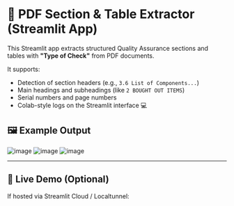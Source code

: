 # 📄 PDF Section & Table Extractor (Streamlit App)

This Streamlit app extracts structured Quality Assurance sections and tables with **"Type of Check"** from PDF documents.

It supports:
- Detection of section headers (e.g., `3.6 List of Components...`)
- Main headings and subheadings (like `2 BOUGHT OUT ITEMS`)
- Serial numbers and page numbers
- Colab-style logs on the Streamlit interface 💻

## 🖼 Example Output

![image](https://github.com/user-attachments/assets/948a2e09-b995-4f86-bced-f4ee97d87072)
![image](https://github.com/user-attachments/assets/2ecd09c0-3650-4412-a094-96572dc40353)
![image](https://github.com/user-attachments/assets/315e6c97-c59c-4338-9eed-a2f26c94d595)

---

## 🚀 Live Demo (Optional)
If hosted via Streamlit Cloud / Localtunnel:
